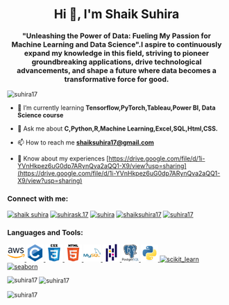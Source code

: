 <h1 align="center">Hi 👋, I'm Shaik Suhira</h1>
<h3 align="center">"Unleashing the Power of Data: Fueling My Passion for Machine Learning and Data Science".I aspire to continuously expand my knowledge in this field, striving to pioneer groundbreaking applications, drive technological advancements, and shape a future where data becomes a transformative force for good.</h3>

<p align="left"> <img src="https://komarev.com/ghpvc/?username=suhira17&label=Profile%20views&color=0e75b6&style=flat" alt="suhira17" /> </p>

- 🌱 I’m currently learning **Tensorflow,PyTorch,Tableau,Power BI, Data Science course**

- 💬 Ask me about **C,Python,R,Machine Learning,Excel,SQL,Html,CSS.**

- 📫 How to reach me **shaiksuhira17@gmail.com**

- 📄 Know about my experiences [https://drive.google.com/file/d/1i-YVnHkpez6uG0dp7ARynQva2aQQ1-X9/view?usp=sharing](https://drive.google.com/file/d/1i-YVnHkpez6uG0dp7ARynQva2aQQ1-X9/view?usp=sharing)

<h3 align="left">Connect with me:</h3>
<p align="left">
<a href="https://linkedin.com/in/shaik suhira" target="blank"><img align="center" src="https://raw.githubusercontent.com/rahuldkjain/github-profile-readme-generator/master/src/images/icons/Social/linked-in-alt.svg" alt="shaik suhira" height="30" width="40" /></a>
<a href="https://instagram.com/suhirask.17" target="blank"><img align="center" src="https://raw.githubusercontent.com/rahuldkjain/github-profile-readme-generator/master/src/images/icons/Social/instagram.svg" alt="suhirask.17" height="30" width="40" /></a>
<a href="https://www.codechef.com/users/suhira" target="blank"><img align="center" src="https://cdn.jsdelivr.net/npm/simple-icons@3.1.0/icons/codechef.svg" alt="suhira" height="30" width="40" /></a>
<a href="https://www.hackerrank.com/shaiksuhira17" target="blank"><img align="center" src="https://raw.githubusercontent.com/rahuldkjain/github-profile-readme-generator/master/src/images/icons/Social/hackerrank.svg" alt="shaiksuhira17" height="30" width="40" /></a>
<a href="https://www.leetcode.com/suhira17" target="blank"><img align="center" src="https://raw.githubusercontent.com/rahuldkjain/github-profile-readme-generator/master/src/images/icons/Social/leet-code.svg" alt="suhira17" height="30" width="40" /></a>
</p>

<h3 align="left">Languages and Tools:</h3>
<p align="left"> <a href="https://aws.amazon.com" target="_blank" rel="noreferrer"> <img src="https://raw.githubusercontent.com/devicons/devicon/master/icons/amazonwebservices/amazonwebservices-original-wordmark.svg" alt="aws" width="40" height="40"/> </a> <a href="https://www.cprogramming.com/" target="_blank" rel="noreferrer"> <img src="https://raw.githubusercontent.com/devicons/devicon/master/icons/c/c-original.svg" alt="c" width="40" height="40"/> </a> <a href="https://www.w3schools.com/css/" target="_blank" rel="noreferrer"> <img src="https://raw.githubusercontent.com/devicons/devicon/master/icons/css3/css3-original-wordmark.svg" alt="css3" width="40" height="40"/> </a> <a href="https://www.w3.org/html/" target="_blank" rel="noreferrer"> <img src="https://raw.githubusercontent.com/devicons/devicon/master/icons/html5/html5-original-wordmark.svg" alt="html5" width="40" height="40"/> </a> <a href="https://www.mysql.com/" target="_blank" rel="noreferrer"> <img src="https://raw.githubusercontent.com/devicons/devicon/master/icons/mysql/mysql-original-wordmark.svg" alt="mysql" width="40" height="40"/> </a> <a href="https://pandas.pydata.org/" target="_blank" rel="noreferrer"> <img src="https://raw.githubusercontent.com/devicons/devicon/2ae2a900d2f041da66e950e4d48052658d850630/icons/pandas/pandas-original.svg" alt="pandas" width="40" height="40"/> </a> <a href="https://www.postgresql.org" target="_blank" rel="noreferrer"> <img src="https://raw.githubusercontent.com/devicons/devicon/master/icons/postgresql/postgresql-original-wordmark.svg" alt="postgresql" width="40" height="40"/> </a> <a href="https://www.python.org" target="_blank" rel="noreferrer"> <img src="https://raw.githubusercontent.com/devicons/devicon/master/icons/python/python-original.svg" alt="python" width="40" height="40"/> </a> <a href="https://scikit-learn.org/" target="_blank" rel="noreferrer"> <img src="https://upload.wikimedia.org/wikipedia/commons/0/05/Scikit_learn_logo_small.svg" alt="scikit_learn" width="40" height="40"/> </a> <a href="https://seaborn.pydata.org/" target="_blank" rel="noreferrer"> <img src="https://seaborn.pydata.org/_images/logo-mark-lightbg.svg" alt="seaborn" width="40" height="40"/> </a> </p>

<p><img align="left" src="https://github-readme-stats.vercel.app/api/top-langs?username=suhira17&show_icons=true&locale=en&layout=compact" alt="suhira17" /></p>

<p>&nbsp;<img align="center" src="https://github-readme-stats.vercel.app/api?username=suhira17&show_icons=true&locale=en" alt="suhira17" /></p>

<p><img align="center" src="https://github-readme-streak-stats.herokuapp.com/?user=suhira17&" alt="suhira17" /></p>
